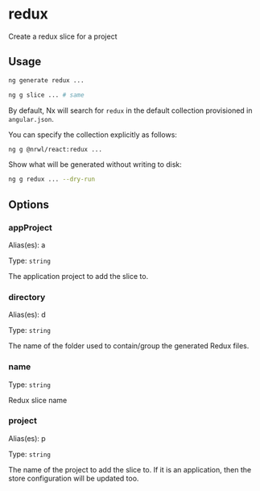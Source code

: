 # redux

Create a redux slice for a project

## Usage

```bash
ng generate redux ...
```

```bash
ng g slice ... # same
```

By default, Nx will search for `redux` in the default collection provisioned in `angular.json`.

You can specify the collection explicitly as follows:

```bash
ng g @nrwl/react:redux ...
```

Show what will be generated without writing to disk:

```bash
ng g redux ... --dry-run
```

## Options

### appProject

Alias(es): a

Type: `string`

The application project to add the slice to.

### directory

Alias(es): d

Type: `string`

The name of the folder used to contain/group the generated Redux files.

### name

Type: `string`

Redux slice name

### project

Alias(es): p

Type: `string`

The name of the project to add the slice to. If it is an application, then the store configuration will be updated too.
